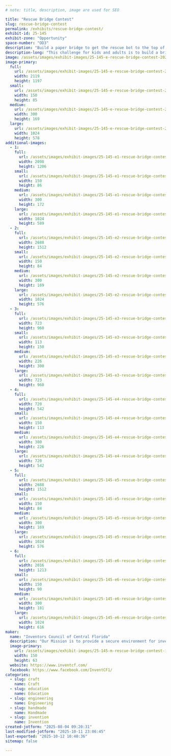 ```yaml
---
# note: title, description, image are used for SEO

title: "Rescue Bridge Contest"
slug: rescue-bridge-contest
permalink: /exhibits/rescue-bridge-contest/
exhibit-id: 25-145
exhibit-zone: "Opportunity"
space-number: "OD3"
description: "Build a paper bridge to get the rescue bot to the top of the burning building."
description-long: "This challenge for kids and adults is to build a bridge from the available supplies of paper and tape that will support the 3-pound rescue bot. Time is of the essence since the building is on fire. Builders will be rewarded with a wearable button they make themselves. There is a $2 charge for supplies."
image: /assets/images/exhibit-images/25-145-e-rescue-bridge-contest-20250215-iccf-spark-bridge-29-300x169.png
image-primary: 
  full:
    url: /assets/images/exhibit-images/25-145-e-rescue-bridge-contest-20250215-iccf-spark-bridge-29-full.png
    width: 2119
    height: 1197
  small:
    url: /assets/images/exhibit-images/25-145-e-rescue-bridge-contest-20250215-iccf-spark-bridge-29-150x85.png
    width: 150
    height: 85
  medium:
    url: /assets/images/exhibit-images/25-145-e-rescue-bridge-contest-20250215-iccf-spark-bridge-29-300x169.png
    width: 300
    height: 169
  large:
    url: /assets/images/exhibit-images/25-145-e-rescue-bridge-contest-20250215-iccf-spark-bridge-29-1024x578.png
    width: 1024
    height: 578
additional-images: 
  - 1:
    full:
      url: /assets/images/exhibit-images/25-145-e1-rescue-bridge-contest-20250215-iccf-spark-bridge-30-full.png
      width: 2098
      height: 1206
    small:
      url: /assets/images/exhibit-images/25-145-e1-rescue-bridge-contest-20250215-iccf-spark-bridge-30-150x86.png
      width: 150
      height: 86
    medium:
      url: /assets/images/exhibit-images/25-145-e1-rescue-bridge-contest-20250215-iccf-spark-bridge-30-300x172.png
      width: 300
      height: 172
    large:
      url: /assets/images/exhibit-images/25-145-e1-rescue-bridge-contest-20250215-iccf-spark-bridge-30-1024x589.png
      width: 1024
      height: 589
  - 2:
    full:
      url: /assets/images/exhibit-images/25-145-e2-rescue-bridge-contest-20250215-iccf-spark-bridge-17-full.jpg
      width: 2688
      height: 1512
    small:
      url: /assets/images/exhibit-images/25-145-e2-rescue-bridge-contest-20250215-iccf-spark-bridge-17-150x84.jpg
      width: 150
      height: 84
    medium:
      url: /assets/images/exhibit-images/25-145-e2-rescue-bridge-contest-20250215-iccf-spark-bridge-17-300x169.jpg
      width: 300
      height: 169
    large:
      url: /assets/images/exhibit-images/25-145-e2-rescue-bridge-contest-20250215-iccf-spark-bridge-17-1024x576.jpg
      width: 1024
      height: 576
  - 3:
    full:
      url: /assets/images/exhibit-images/25-145-e3-rescue-bridge-contest-pxl-20250804-141557593-960-full.jpg
      width: 723
      height: 960
    small:
      url: /assets/images/exhibit-images/25-145-e3-rescue-bridge-contest-pxl-20250804-141557593-960-113x150.jpg
      width: 113
      height: 150
    medium:
      url: /assets/images/exhibit-images/25-145-e3-rescue-bridge-contest-pxl-20250804-141557593-960-226x300.jpg
      width: 226
      height: 300
    large:
      url: /assets/images/exhibit-images/25-145-e3-rescue-bridge-contest-pxl-20250804-141557593-960-723x960.jpg
      width: 723
      height: 960
  - 4:
    full:
      url: /assets/images/exhibit-images/25-145-e4-rescue-bridge-contest-pxl-20250215-160159086-mp-720-full.jpg
      width: 720
      height: 542
    small:
      url: /assets/images/exhibit-images/25-145-e4-rescue-bridge-contest-pxl-20250215-160159086-mp-720-150x113.jpg
      width: 150
      height: 113
    medium:
      url: /assets/images/exhibit-images/25-145-e4-rescue-bridge-contest-pxl-20250215-160159086-mp-720-300x226.jpg
      width: 300
      height: 226
    large:
      url: /assets/images/exhibit-images/25-145-e4-rescue-bridge-contest-pxl-20250215-160159086-mp-720-720x542.jpg
      width: 720
      height: 542
  - 5:
    full:
      url: /assets/images/exhibit-images/25-145-e5-rescue-bridge-contest-20250215-iccf-spark-bridge-11-full.jpg
      width: 2688
      height: 1512
    small:
      url: /assets/images/exhibit-images/25-145-e5-rescue-bridge-contest-20250215-iccf-spark-bridge-11-150x84.jpg
      width: 150
      height: 84
    medium:
      url: /assets/images/exhibit-images/25-145-e5-rescue-bridge-contest-20250215-iccf-spark-bridge-11-300x169.jpg
      width: 300
      height: 169
    large:
      url: /assets/images/exhibit-images/25-145-e5-rescue-bridge-contest-20250215-iccf-spark-bridge-11-1024x576.jpg
      width: 1024
      height: 576
  - 6:
    full:
      url: /assets/images/exhibit-images/25-145-e6-rescue-bridge-contest-20250215-iccf-spark-bridge-28-full.png
      width: 2016
      height: 1213
    small:
      url: /assets/images/exhibit-images/25-145-e6-rescue-bridge-contest-20250215-iccf-spark-bridge-28-150x90.png
      width: 150
      height: 90
    medium:
      url: /assets/images/exhibit-images/25-145-e6-rescue-bridge-contest-20250215-iccf-spark-bridge-28-300x181.png
      width: 300
      height: 181
    large:
      url: /assets/images/exhibit-images/25-145-e6-rescue-bridge-contest-20250215-iccf-spark-bridge-28-1024x616.png
      width: 1024
      height: 616
maker: 
  name: "Inventors Council of Central Florida"
  description: "Our Mission is to provide a secure environment for inventors to submit their ideas for critical peer review and to nurture our members by providing guidance in making ideas profitable. ICCF is a 501(c)(3) which makes your donations deductable."
  image-primary:
    url: /assets/images/exhibit-images/25-145-m-rescue-bridge-contest-iccf-logo-w-bulb-blue-white-300x127.png
    width: 150
    height: 63
  website: https://www.inventcf.com/
  facebook: https://www.facebook.com/InventCF1/
categories: 
  - slug: craft
    name: Craft
  - slug: education
    name: Education
  - slug: engineering
    name: Engineering
  - slug: handmade
    name: Handmade
  - slug: invention
    name: Invention
created-jotform: "2025-08-04 09:20:31"
last-modified-jotform: "2025-10-11 23:06:45"
last-exported: "2025-10-12 10:40:36"
sitemap: false

---
```

